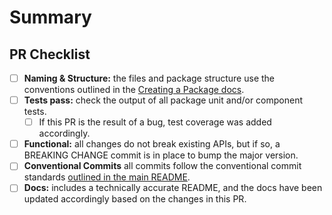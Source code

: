 # Summary

<!-- Insert a description of the changes in the PR, along with a JIRA ticket reference, if applicable. -->

## PR Checklist

* [ ] **Naming & Structure:** the files and package structure use the conventions outlined in the [Creating a Package docs](https://github.com/Kong/public-ui-components/blob/main/docs/creating-a-package.md).
* [ ] **Tests pass:** check the output of all package unit and/or component tests.
  * [ ] If this PR is the result of a bug, test coverage was added accordingly.
* [ ] **Functional:** all changes do not break existing APIs, but if so, a BREAKING CHANGE commit is in place to bump the major version.
* [ ] **Conventional Commits** all commits follow the conventional commit standards [outlined in the main README](https://github.com/Kong/public-ui-components#committing-changes).
* [ ] **Docs:** includes a technically accurate README, and the docs have been updated accordingly based on the changes in this PR.
